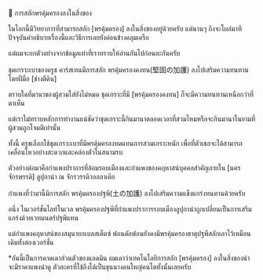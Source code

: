 🔨 การสลักพรคุ้มครองลงในสิ่งของ

ในโลกนี้มีวิทยาการที่สามารถสลัก [พรคุ้มครอง] ลงในสิ่งของอยู่ด้วยครับ แต่นานๆ ถึงจะโผล่มาที ปัจจุบันคำอธิบายเรื่องนี้และวิธีการเลยยังค่อนข้างคลุมเครือ

แต่ผมจะยกตัวอย่างจากข้อมูลเท่าที่เราทราบให้อ่านกันไปก่อนละกันครับ

ชุดเกราะเบาของครูช คาร์สเทนมีการสลัก พรคุ้มครองคงทน(堅固の加護) ลงไปเสริมความทนทานโดยฝีมือ [ช่างตีดิน]

ตราบใดที่มานาของผู้สวมใส่ยังไม่หมด ชุดเกราะที่มี [พรคุ้มครองคงทน] ก็จะมีความทนทานเหนือกว่าที่ตาเห็น

แต่เราไม่ทราบหลักการทำงานแน่ชัดว่าชุดเกราะนี้กินมานาตลอดเวลาที่สวมไหมหรือจะกินมานาในยามที่ผู้สวมถูกโจมตีเท่านั้น

ทั้งนี้ ครูชเลือกใช้ชุดเกราะเบาที่มีพรคุ้มครองทดแทนการสวมเกราะหนัก เพื่อที่ตัวเธอจะได้สามารถเคลื่อนไหวอย่างสะดวกและคล่องตัวในสนามรบ

ตัวอย่างต่อมาคือกำแพงปราการที่ล้อมรอบเมืองและกำแพงของคฤหาสน์บุคคลสำคัญภายใน [นครจักรพรรดิ] ลูปุกาน่า ณ จักรวรรดิวอลลาเคีย

กำแพงที่ว่ามานี้มีการสลัก พรคุ้มครองปฐพี(土の加護) ลงไปเสริมความแข็งแกร่งทนทานด้วยครับ

อนึ่ง ในเวอร์ชั่นไลท์โนเวล พรคุ้มครองปฐพีที่กำแพงปราการรอบเมืองลูปุกาน่าถูกเปลี่ยนเป็นการเสริมแกร่งด้วยเวทมนตร์ปฐพีแทน

แต่กำแพงคฤหาสน์ของสมุนายกเบลสเต็ตซ์ ฟอนดัลฟอนยังคงมีพรคุ้มครองธาตุปฐพีสลักเอาไว้เหมือนเดิมทั้งสองเวอร์ชั่น

*อันนี้เป็นการคาดเดาส่วนตัวของแอดมิน ผมเดาว่าเทคโนโลยีการสลัก [พรคุ้มครอง] ลงในสิ่งของน่าจะมีราคาแพงน่าดู ตัวละครที่ใช้ถึงได้เป็นขุนนางคนใหญ่คนโตทั้งนั้นเลยครับ